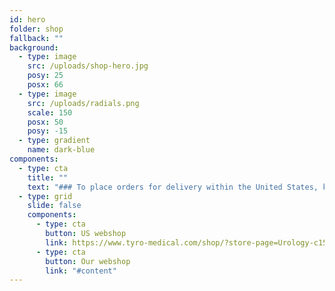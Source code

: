 ```yaml
---
id: hero
folder: shop
fallback: ""
background:
  - type: image
    src: /uploads/shop-hero.jpg
    posy: 25
    posx: 66
  - type: image
    src: /uploads/radials.png
    scale: 150
    posx: 50
    posy: -15
  - type: gradient
    name: dark-blue
components:
  - type: cta
    title: ""
    text: "### To place orders for delivery within the United States, kindly visit the Tyro Medical webshop, our trusted partner in the USA. For international orders (excluding the USA), please scroll down to complete your seamless checkout."
  - type: grid
    slide: false
    components:
      - type: cta
        button: US webshop
        link: https://www.tyro-medical.com/shop/?store-page=Urology-c156988914
      - type: cta
        button: Our webshop
        link: "#content"
---
```

